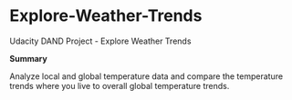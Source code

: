 # Explore-Weather-Trends
Udacity DAND Project - Explore Weather Trends

**Summary**

Analyze local and global temperature data and compare the temperature trends where you live to overall global temperature trends.
